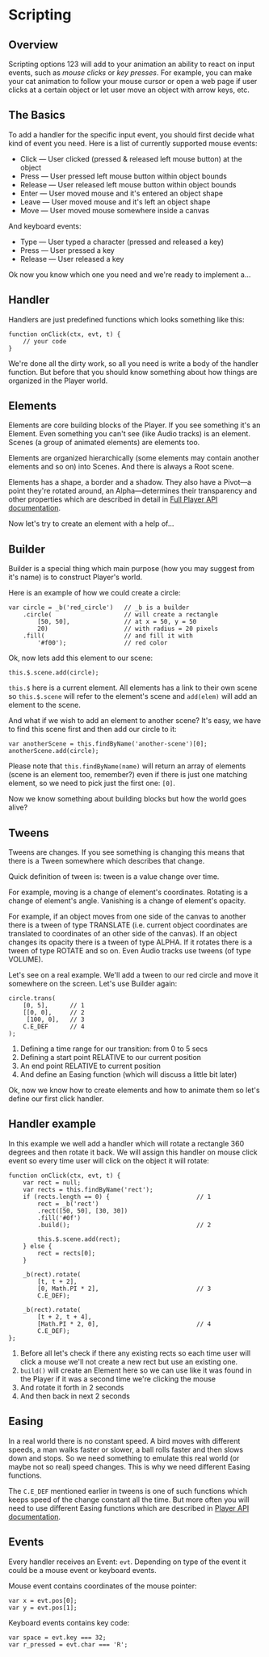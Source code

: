 # Scripting

## Overview

Scripting options 123 will add to your animation an ability to react on input events, such as _mouse clicks_ or _key presses_. For example, you can make your cat animation to follow your mouse cursor or open a web page if user clicks at a certain object or let user move an object with arrow keys, etc.

## The Basics

To add a handler for the specific input event, you should first decide what kind of event you need. Here is a list of currently supported mouse events:

* Click — User clicked (pressed & released left mouse button) at the object
* Press — User pressed left mouse button within object bounds
* Release — User released left mouse button within object bounds
* Enter — User moved mouse and it's entered an object shape
* Leave — User moved mouse and it's left an object shape
* Move — User moved mouse somewhere inside a canvas

And keyboard events:

* Type — User typed a character (pressed and released a key)
* Press — User pressed a key
* Release — User released a key

Ok now you know which one you need and we're ready to implement a...

## Handler

Handlers are just predefined functions which looks something like this:

	function onClick(ctx, evt, t) {
		// your code
	}

We're done all the dirty work, so all you need is write a body of the handler function. But before that you should know something about how things are organized in the Player world.

## Elements

Elements are core building blocks of the Player. If you see something it's an Element. Even something you can't see (like Audio tracks) is an element. Scenes (a group of animated elements) are elements too.

Elements are organized hierarchically (some elements may contain another elements and so on) into Scenes. And there is always a Root scene.

Elements has a shape, a border and a shadow. They also have a Pivot—a point they're rotated around, an Alpha—determines their transparency and other properties which are described in detail in [Full Player API documentation](http://animatron.com/player/doc/API.html).

Now let's try to create an element with a help of...

## Builder

Builder is a special thing which main purpose (how you may suggest from it's name) is to construct Player's world.

Here is an example of how we could create a circle:

	var circle = _b('red_circle')   // _b is a builder
		.circle(                    // will create a rectangle
			[50, 50],               // at x = 50, y = 50
			20)                     // with radius = 20 pixels
		.fill(                      // and fill it with
			'#f00');                // red color

Ok, now lets add this element to our scene:

	this.$.scene.add(circle);

`this.$` here is a current element. All elements has a link to their own scene so `this.$.scene` will refer to the element's scene and `add(elem)` will add an element to the scene.

And what if we wish to add an element to another scene? It's easy, we have to find this scene first and then add our circle to it:

	var anotherScene = this.findByName('another-scene')[0];
	anotherScene.add(circle);

Please note that `this.findByName(name)` will return an array of elements (scene is an element too, remember?) even if there is just one matching element, so we need to pick just the first one: `[0]`.

Now we know something about building blocks but how the world goes alive?

## Tweens

Tweens are changes. If you see something is changing this means that there is a Tween somewhere which describes that change.

Quick definition of tween is: tween is a value change over time.

For example, moving is a change of element's coordinates. Rotating is a change of element's angle. Vanishing is a change of element's opacity.

For example, if an object moves from one side of the canvas to another there is a tween of type TRANSLATE (i.e. current object coordinates are translated to coordinates of an other side of the canvas). If an object changes its opacity there is a tween of type ALPHA. If it rotates there is a tween of type ROTATE and so on. Even Audio tracks use tweens (of type VOLUME).

Let's see on a real example. We'll add a tween to our red circle and move it somewhere on the screen. Let's use Builder again:

	circle.trans(
		[0, 5],      // 1
		[[0, 0],     // 2
		 [100, 0],   // 3
		C.E_DEF      // 4
	);

1. Defining a time range for our transition: from 0 to 5 secs
2. Defining a start point RELATIVE to our current position
3. An end point RELATIVE to current position
4. And define an Easing function (which will discuss a little bit later)

Ok, now we know how to create elements and how to animate them so let's define our first click handler.

## Handler example

In this example we well add a handler which will rotate a rectangle 360 degrees and then rotate it back. We will assign this handler on mouse click event so every time user will click on the object it will rotate:

	function onClick(ctx, evt, t) {
		var rect = null;
		var rects = this.findByName('rect');
		if (rects.length == 0) {                        // 1
			rect = _b('rect')
			.rect([50, 50], [30, 30])
			.fill('#0f')
			.build();                                   // 2

			this.$.scene.add(rect);
		} else {
			rect = rects[0];
		}

		_b(rect).rotate(
			[t, t + 2],
			[0, Math.PI * 2],                           // 3
			C.E_DEF);

		_b(rect).rotate(
			[t + 2, t + 4],
			[Math.PI * 2, 0],                           // 4
			C.E_DEF);
	};

1. Before all let's check if there any existing rects so each time user will click a mouse we'll not create a new rect but use an existing one.
2. `build()` will create an Element here so we can use like it was found in the Player if it was a second time we're clicking the mouse
3. And rotate it forth in 2 seconds
4. And then back in next 2 seconds

## Easing

In a real world there is no constant speed. A bird moves with different speeds, a man walks faster or slower, a ball rolls faster and then slows down and stops. So we need something to emulate this real world (or maybe not so real) speed changes. This is why we need different Easing functions.

The `C.E_DEF` mentioned earlier in tweens is one of such functions which keeps speed of the change constant all the time. But more often you will need to use different Easing functions which are described in [Player API documentation](http://animatron.com/player/doc/API.html#tween-easings).

## Events

Every handler receives an Event: `evt`. Depending on type of the event it could be a mouse event or keyboard events.

Mouse event contains coordinates of the mouse pointer:

	var x = evt.pos[0];
	var y = evt.pos[1];

Keyboard events contains key code:

	var space = evt.key === 32;
    var r_pressed = evt.char === 'R';

